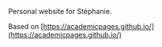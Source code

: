 Personal website for Stéphanie.

Based on [https://academicpages.github.io/](https://academicpages.github.io/)
